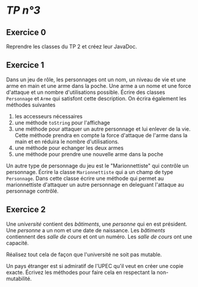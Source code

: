 *TP n°3*
========

Exercice 0
----------

Reprendre les classes du TP 2 et créez leur JavaDoc. 


Exercice 1
----------

Dans un jeu de rôle, les personnages ont un nom, un niveau de vie et une arme en main et une arme dans la poche.
Une arme a un nome et une force d'attaque et un nombre d'utilisations possible.
Écrire des classes `Personnage` et `Arme` qui satisfont cette description. On écrira également les méthodes suivantes

1. les accesseurs nécessaires 
2. une méthode `toString` pour l'affichage
3. une méthode pour attaquer un autre personnage et lui enlever de la vie. Cette méthode prendra en compte la force d'attaque de l'arme dans la main et en réduira le nombre d'utilisations.
4. une méthode pour echanger les deux armes 
5. une méthode pour prendre une nouvelle arme dans la poche

Un autre type de personnage du jeu est le "Marionnettiste" qui contrôle un personnage.
Écrire la classe `Marionnettiste` qui a un champ de type `Personnage`. 
Dans cette classe écrire une méthode qui permet au marionnettiste d'attaquer un autre personnage en deleguant l'attaque au personnage contrôlé.



Exercice 2
----------
Une *université* contient des *bâtiments*, une *personne* qui en est président.
Une *personne* a un nom et une date de naissance.
Les *bâtiments* contiennent des *salle de cours* et ont un numéro.
Les *salle de cours* ont une capacité.

Réalisez tout cela de façon que l'université ne soit pas mutable.

Un pays étranger est si admiratif de l'UPEC qu'il veut en créer une copie exacte.
Écrivez les méthodes pour faire cela en respectant la non-mutabilité.


